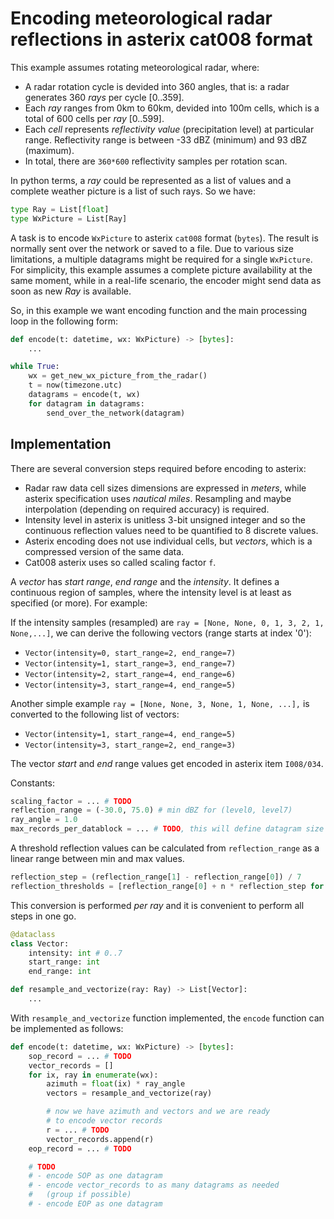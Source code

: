 # Encoding meteorological radar reflections in asterix cat008 format

This example assumes rotating meteorological radar, where:

- A radar rotation cycle is devided into 360 angles, that is: a radar
  generates 360 *rays* per cycle [0..359].
- Each *ray* ranges from 0km to 60km, devided into 100m cells, which is
  a total of 600 cells per *ray* [0..599].
- Each *cell* represents *reflectivity value* (precipitation level) at
  particular range. Reflectivity range is between
  -33 dBZ (minimum) and 93 dBZ (maximum).
- In total, there are `360*600` reflectivity samples per rotation scan.

In python terms, a *ray* could be represented as a list of values and
a complete weather picture is a list of such rays. So we have:

```python
type Ray = List[float]
type WxPicture = List[Ray]
```

A task is to encode `WxPicture` to asterix `cat008` format (`bytes`).
The result is normally sent over the network or saved to a file.
Due to various size limitations, a multiple datagrams might be required for
a single `WxPicture`. For simplicity, this example assumes a complete
picture availability at the same moment, while in a real-life scenario,
the encoder might send data as soon as new *Ray* is available.

So, in this example we want encoding function and the main processing
loop in the following form:

```python
def encode(t: datetime, wx: WxPicture) -> [bytes]:
    ...

while True:
    wx = get_new_wx_picture_from_the_radar()
    t = now(timezone.utc)
    datagrams = encode(t, wx)
    for datagram in datagrams:
        send_over_the_network(datagram)
```

## Implementation

There are several conversion steps required before encoding to asterix:

- Radar raw data cell sizes dimensions are expressed in *meters*, while
  asterix specification uses *nautical miles*. Resampling and maybe
  interpolation (depending on required accuracy) is required.
- Intensity level in asterix is unitless 3-bit unsigned integer and so
  the continuous reflection values need to be quantified to 8 discrete
  values.
- Asterix encoding does not use individual cells, but *vectors*, which is
  a compressed version of the same data.
- Cat008 asterix uses so called scaling factor `f`.

A *vector* has *start range*, *end range* and the *intensity*. It defines
a continuous region of samples, where the intensity level is at least
as specified (or more). For example:

If the intensity samples (resampled) are
`ray = [None, None, 0, 1, 3, 2, 1, None,...]`,
we can derive the following vectors (range starts at index '0'):
- `Vector(intensity=0, start_range=2, end_range=7)`
- `Vector(intensity=1, start_range=3, end_range=7)`
- `Vector(intensity=2, start_range=4, end_range=6)`
- `Vector(intensity=3, start_range=4, end_range=5)`

Another simple example `ray = [None, None, 3, None, 1, None, ...],`
is converted to the following list of vectors:
- `Vector(intensity=1, start_range=4, end_range=5)`
- `Vector(intensity=3, start_range=2, end_range=3)`

The vector *start* and *end* range values get encoded in asterix
item `I008/034`.

Constants:

```python
scaling_factor = ... # TODO
reflection_range = (-30.0, 75.0) # min dBZ for (level0, level7)
ray_angle = 1.0
max_records_per_datablock = ... # TODO, this will define datagram size
```

A threshold reflection values can be calculated from `reflection_range`
as a linear range between min and max values.

```python
reflection_step = (reflection_range[1] - reflection_range[0]) / 7
reflection_thresholds = [reflection_range[0] + n * reflection_step for n in range(8)]
```

This conversion is performed *per ray* and it is convenient to perform
all steps in one go.

```python
@dataclass
class Vector:
    intensity: int # 0..7
    start_range: int
    end_range: int

def resample_and_vectorize(ray: Ray) -> List[Vector]:
    ...
```

With `resample_and_vectorize` function implemented, the `encode`
function can be implemented as follows:

```python
def encode(t: datetime, wx: WxPicture) -> [bytes]:
    sop_record = ... # TODO
    vector_records = []
    for ix, ray in enumerate(wx):
        azimuth = float(ix) * ray_angle
        vectors = resample_and_vectorize(ray)

        # now we have azimuth and vectors and we are ready
        # to encode vector records 
        r = ... # TODO
        vector_records.append(r)
    eop_record = ... # TODO

    # TODO
    # - encode SOP as one datagram
    # - encode vector_records to as many datagrams as needed
    #   (group if possible)
    # - encode EOP as one datagram
```
